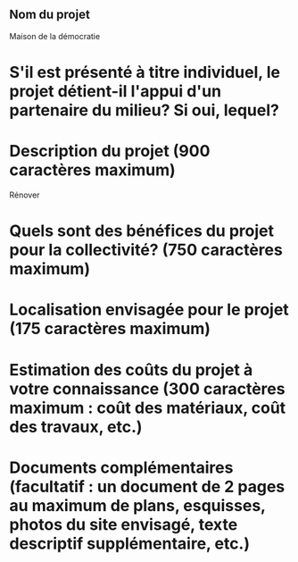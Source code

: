 ## Nom du projet

Maison de la démocratie

# S'il est présenté à titre individuel, le projet détient-il l'appui d'un partenaire du milieu? Si oui, lequel?



# Description du projet (900 caractères maximum)

Rénover

# Quels sont des bénéfices du projet pour la collectivité? (750 caractères maximum)

# Localisation envisagée pour le projet (175 caractères maximum)

# Estimation des coûts du projet à votre connaissance (300 caractères maximum : coût des matériaux, coût des travaux, etc.)

# Documents complémentaires (facultatif : un document de 2 pages au maximum de plans, esquisses, photos du site envisagé, texte descriptif supplémentaire, etc.)
